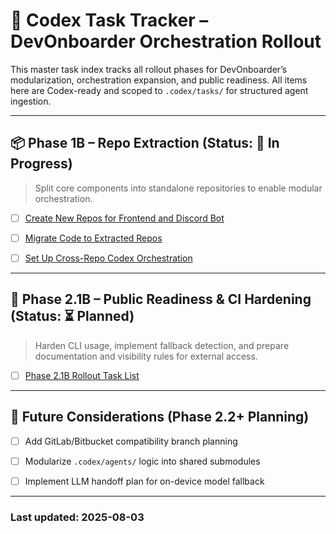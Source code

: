 # 🧠 Codex Task Tracker – DevOnboarder Orchestration Rollout

This master task index tracks all rollout phases for DevOnboarder’s modularization, orchestration expansion, and public readiness. All items here are Codex-ready and scoped to `.codex/tasks/` for structured agent ingestion.

---

## 📦 Phase 1B – Repo Extraction (Status: 🚧 In Progress)

> Split core components into standalone repositories to enable modular orchestration.

- [ ] [Create New Repos for Frontend and Discord Bot](create_new_repos_checklist.md)

- [ ] [Migrate Code to Extracted Repos](migrate_code_checklist.md)

- [ ] [Set Up Cross-Repo Codex Orchestration](cross_repo_orchestration.md)

---

## 🧭 Phase 2.1B – Public Readiness & CI Hardening (Status: ⏳ Planned)

> Harden CLI usage, implement fallback detection, and prepare documentation and visibility rules for external access.

- [ ] [Phase 2.1B Rollout Task List](phase2_1b_rollout_tasks.md)

---

## 🔮 Future Considerations (Phase 2.2+ Planning)

- [ ] Add GitLab/Bitbucket compatibility branch planning

- [ ] Modularize `.codex/agents/` logic into shared submodules

- [ ] Implement LLM handoff plan for on-device model fallback

---

### Last updated: 2025-08-03
